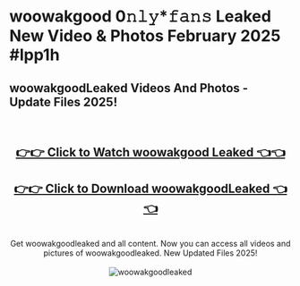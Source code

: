 # woowakgood 0𝚗𝚕𝚢*𝚏𝚊𝚗𝚜 Leaked New Video & Photos February 2025 #lpp1h

<h2>woowakgoodLeaked Videos And Photos - Update Files 2025!</h2>
<br>
<div align="center">
<h2><a href="https://mediaupload.pro?title=woowakgood&ref=11F" rel="nofollow">👉👉 Click to Watch woowakgood Leaked 👈👈</a></h2>
<h2><a href="https://mediaupload.pro?title=woowakgood&ref=11F" rel="nofollow">👉👉 Click to Download woowakgoodLeaked 👈👈</a></h2>
<br>
Get woowakgoodleaked and all content. Now you can access all videos and pictures of woowakgoodleaked. New Updated Files 2025!
<br>
<br>
<a href="https://mediaupload.pro?title=woowakgood&ref=11F" rel="nofollow" data-target="animated-image.originalLink"><img src="https://i.ibb.co/Gkj2r4b/banner.png" alt="woowakgoodleaked" style="max-width: 100%; display: inline-block;" data-target="animated-image.originalImage"></a>
</div>
<br>

